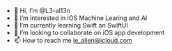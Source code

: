 - 👋 Hi, I’m @L3-al13n
- 👀 I’m interested in iOS Machine Learing and AI
- 🌱 I’m currently learning Swift an SwiftUI
- 💞️ I’m looking to collaborate on iOS app development
- 📫 How to reach me le_alien@icloud.com

<!---
L3-al13n/L3-al13n is a ✨ special ✨ repository because its `README.md` (this file) appears on your GitHub profile.
You can click the Preview link to take a look at your changes.
--->
